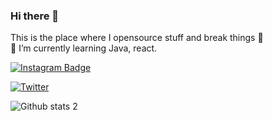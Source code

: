 ### Hi there 👋

This is the place where I opensource stuff and break things 🤣                                                                                                            
🌱  I’m currently learning Java, react.

[![Instagram Badge](https://img.shields.io/badge/-Instagram-C13584?style=flat-quare&labelColor=C13584&logo=instagram&logoColor=white&link=https://www.instagram.com/olcayvaro1)](https://www.instagram.com/olcayvaro1)

[![Twitter](https://img.shields.io/twitter/url/https/twitter.com/olcayvaroll.svg?style=social&label=Follow%20%40olcayvaroll)](https://twitter.com/olcayvaroll)

![Github stats 2](https://github-readme-stats.vercel.app/api?=olcayvaro1&show_icons=true&theme=radical)
